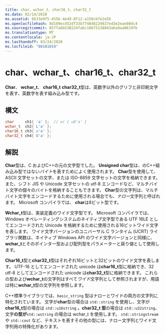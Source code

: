 ```yaml
---
title: char、wchar_t、char16_t、char32_t
ms.date: 02/14/2018
ms.assetid: 6b33e9f5-455b-4e49-8f12-a150cbfe2e5b
ms.openlocfilehash: 8d109ec452df33b774848229837ed3e2eae80dc4
ms.sourcegitcommit: 857fa6b530224fa6c18675138043aba9aa0619fb
ms.translationtype: MT
ms.contentlocale: ja-JP
ms.lasthandoff: 03/24/2020
ms.locfileid: "80181019"
---
```

# <a name="char-wchar_t-char16_t-char32_t"></a>char、wchar_t、char16_t、char32_t

**Char**、 **wchar_t**、 **char16_t** **char32_t**型は、英数字以外のグリフと非印刷文字を表す、英数字を表す組み込み型です。

## <a name="syntax"></a>構文

```cpp
char     ch1{ 'a' };  // or { u8'a' }
wchar_t  ch2{ L'a' };
char16_t ch3{ u'a' };
char32_t ch4{ U'a' };
```

## <a name="remarks"></a>解説

**Char**型は、C およびC++の元の文字型でした。 **Unsigned char**型は、のC++組み込み型ではない*バイト*を表すためによく使用されます。 **Char**型を使用して、ASCII 文字セットの文字、または ISO-8859 文字セットの文字を格納できます。また、シフト JIS や Unicode 文字セットの utf-8 エンコードなど、マルチバイト文字の個々のバイトを格納することもできます。 **Char**型の文字列は、マルチバイト文字をエンコードするために使用される場合でも、*ナロー*文字列と呼ばれます。 Microsoft コンパイラでは、 **char**は8ビット型です。

**Wchar_t**型は、実装定義のワイド文字型です。 Microsoft コンパイラでは、Windows オペレーティングシステムのネイティブ文字型である UTF 16LE としてエンコードされた Unicode を格納するために使用される16ビットワイド文字を表します。 ワイド文字バージョンのユニバーサル C ランタイム (UCRT) ライブラリ関数は、ネイティブ Windows API のワイド文字バージョンと同様に、 **wchar_t**とそのポインター型および配列型をパラメーターと戻り値として使用します。

**Char16_t**型と**char32_t**型はそれぞれ16ビットと32ビットのワイド文字を表します。 UTF-16 としてエンコードされた unicode は**char16_t**型に格納でき、32 utf-8 としてエンコードされた unicode は**char32_t**型に格納できます。 これらの型および**wchar_t**の文字列はすべて*ワイド*文字列として参照されますが、用語は特に**wchar_t**型の文字列を参照します。

C++標準ライブラリでは、`basic_string` 型はナローとワイドの両方の文字列に特化されています。 文字が**char**型の場合は `std::string` を使用し、文字が**char16_t**型の場合は `std::u16string` **、char32_t 型**の場合は `std::u32string`、文字**の型が**`std::wstring` の場合は wchar_t を使用します。 `std::stringstream` や `std::cout` など、テキストを表すその他の型には、ナロー文字列とワイド文字列用の特殊化があります。
